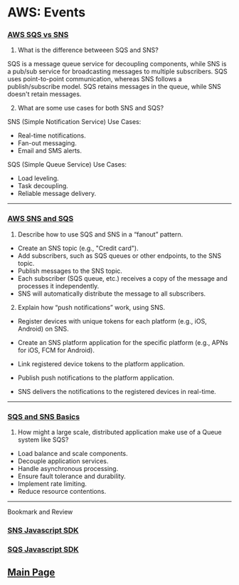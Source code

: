 # AWS: Events

### [AWS SQS vs SNS](https://medium.com/awesome-cloud/aws-difference-between-sqs-and-sns-61a397bf76c5)

1. What is the difference betweeen SQS and SNS?

SQS is a message queue service for decoupling components, while SNS is a pub/sub service for broadcasting messages to multiple subscribers. SQS uses point-to-point communication, whereas SNS follows a publish/subscribe model. SQS retains messages in the queue, while SNS doesn't retain messages.

2. What are some use cases for both SNS and SQS?

SNS (Simple Notification Service) Use Cases:

- Real-time notifications.
- Fan-out messaging.
- Email and SMS alerts.

SQS (Simple Queue Service) Use Cases:

- Load leveling.
- Task decoupling.
- Reliable message delivery.

---

### [AWS SNS and SQS](https://www.youtube.com/watch?v=mXk0MNjlO7A)

1. Describe how to use SQS and SNS in a “fanout” pattern.

- Create an SNS topic (e.g., "Credit card").
- Add subscribers, such as SQS queues or other endpoints, to the SNS topic.
- Publish messages to the SNS topic.
- Each subscriber (SQS queue, etc.) receives a copy of the message and processes it independently.
- SNS will automatically distribute the message to all subscribers.

2. Explain how “push notifications” work, using SNS.

- Register devices with unique tokens for each platform (e.g., iOS, Android) on SNS.

- Create an SNS platform application for the specific platform (e.g., APNs for iOS, FCM for Android).

- Link registered device tokens to the platform application.

- Publish push notifications to the platform application.

- SNS delivers the notifications to the registered devices in real-time.

---

### [SQS and SNS Basics](https://www.youtube.com/watch?v=UesxWuZMZqI)

1. How might a large scale, distributed application make use of a Queue system like SQS?

- Load balance and scale components.
- Decouple application services.
- Handle asynchronous processing.
- Ensure fault tolerance and durability.
- Implement rate limiting.
- Reduce resource contentions.

---

Bookmark and Review

### [SNS Javascript SDK](https://docs.aws.amazon.com/AWSJavaScriptSDK/latest/AWS/SNS.html)

### [SQS Javascript SDK](https://docs.aws.amazon.com/AWSJavaScriptSDK/latest/AWS/SQS.html)

## [Main Page](../README.md)
